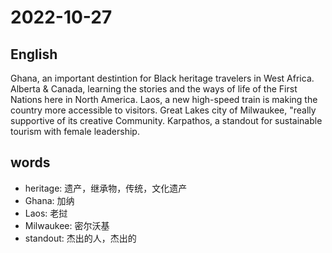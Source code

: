 # 2022-10-27

## English
Ghana, an important destintion for Black heritage travelers in West Africa.
Alberta & Canada, learning the stories and the ways of life of the First
Nations here in North America.
Laos, a new high-speed train is making the country more accessible to visitors.
Great Lakes city of Milwaukee, "really supportive of its creative Community.
Karpathos, a standout for sustainable tourism with female leadership.

## words
* heritage: 遗产，继承物，传统，文化遗产
* Ghana: 加纳
* Laos: 老挝
* Milwaukee: 密尔沃基
* standout: 杰出的人，杰出的
